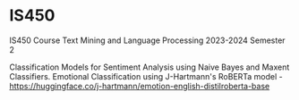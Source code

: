 # IS450
IS450 Course Text Mining and Language Processing 2023-2024 Semester 2

Classification Models for Sentiment Analysis using Naive Bayes and Maxent Classifiers.
Emotional Classification using J-Hartmann's RoBERTa model - <https://huggingface.co/j-hartmann/emotion-english-distilroberta-base> 
